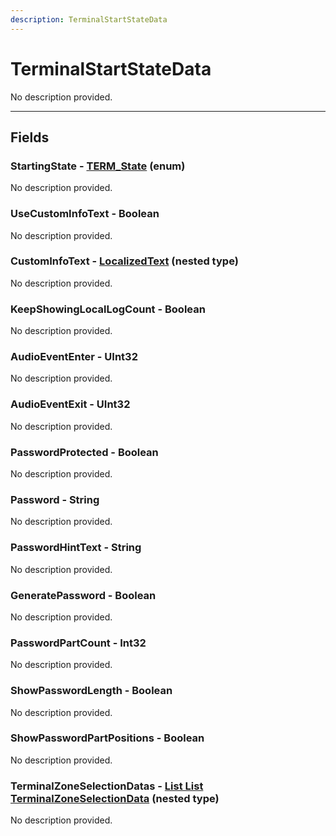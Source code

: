 ```yaml
---
description: TerminalStartStateData
---
```


# TerminalStartStateData

No description provided.

***

## Fields

### StartingState - [TERM_State](../enum-types.md#term_state) (enum)

No description provided.

### UseCustomInfoText - Boolean

No description provided.

### CustomInfoText - [LocalizedText](./localizedtext.md) (nested type)

No description provided.

### KeepShowingLocalLogCount - Boolean

No description provided.

### AudioEventEnter - UInt32

No description provided.

### AudioEventExit - UInt32

No description provided.

### PasswordProtected - Boolean

No description provided.

### Password - String

No description provided.

### PasswordHintText - String

No description provided.

### GeneratePassword - Boolean

No description provided.

### PasswordPartCount - Int32

No description provided.

### ShowPasswordLength - Boolean

No description provided.

### ShowPasswordPartPositions - Boolean

No description provided.

### TerminalZoneSelectionDatas - [List List TerminalZoneSelectionData](./terminalzoneselectiondata.md) (nested type)

No description provided.
